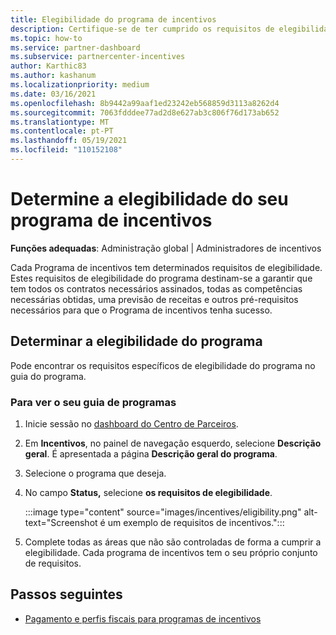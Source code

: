 ```yaml
---
title: Elegibilidade do programa de incentivos
description: Certifique-se de ter cumprido os requisitos de elegibilidade para o programa de incentivos. Este processo inclui a verificação da elegibilidade no seu guia do programa.
ms.topic: how-to
ms.service: partner-dashboard
ms.subservice: partnercenter-incentives
author: Karthic83
ms.author: kashanum
ms.localizationpriority: medium
ms.date: 03/16/2021
ms.openlocfilehash: 8b9442a99aaf1ed23242eb568859d3113a8262d4
ms.sourcegitcommit: 7063fdddee77ad2d8e627ab3c806f76d173ab652
ms.translationtype: MT
ms.contentlocale: pt-PT
ms.lasthandoff: 05/19/2021
ms.locfileid: "110152108"
---
```

# <a name="determine-your-incentives-program-eligibility"></a>Determine a elegibilidade do seu programa de incentivos

**Funções adequadas**: Administração global | Administradores de incentivos

Cada Programa de incentivos tem determinados requisitos de elegibilidade. Estes requisitos de elegibilidade do programa destinam-se a garantir que tem todos os contratos necessários assinados, todas as competências necessárias obtidas, uma previsão de receitas e outros pré-requisitos necessários para que o Programa de incentivos tenha sucesso.

## <a name="determining-your-program-eligibility"></a>Determinar a elegibilidade do programa

Pode encontrar os requisitos específicos de elegibilidade do programa no guia do programa. 

### <a name="to-see-your-program-guide"></a>Para ver o seu guia de programas

1. Inicie sessão no [dashboard do Centro de Parceiros](https://partner.microsoft.com/dashboard/).

2. Em **Incentivos**, no painel de navegação esquerdo, selecione **Descrição geral**. É apresentada a página **Descrição geral do programa**.

3. Selecione o programa que deseja.

4. No campo **Status,** selecione **os requisitos de elegibilidade**.

   :::image type="content" source="images/incentives/eligibility.png" alt-text="Screenshot é um exemplo de requisitos de incentivos.":::

5. Complete todas as áreas que não são controladas de forma a cumprir a elegibilidade. Cada programa de incentivos tem o seu próprio conjunto de requisitos.

## <a name="next-steps"></a>Passos seguintes

- [Pagamento e perfis fiscais para programas de incentivos](incentives-create-and-manage-your-payout-and-tax-profiles.md)
